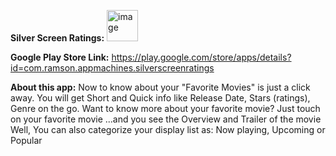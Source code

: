 **Silver Screen Ratings:**
<img width="50" height="50" alt="image" src="https://github.com/user-attachments/assets/3282f202-95df-483a-bbd3-11c8693f1d8a" />

**Google Play Store Link:**
https://play.google.com/store/apps/details?id=com.ramson.appmachines.silverscreenratings


**About this app:**
Now to know about your "Favorite Movies" is just a click away.
You will get Short and Quick info like Release Date, Stars (ratings), Genre on the go.
Want to know more about your favorite movie?
Just touch on your favorite movie
...and you see the Overview and Trailer of the movie
Well, You can also categorize your display list as: Now playing, Upcoming or Popular
